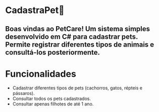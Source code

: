 # CadastraPet🐶

## Boas vindas ao PetCare! Um sistema simples desenvolvido em C# para cadastrar pets. Permite registrar diferentes tipos de animais e consultá-los posteriormente.

# Funcionalidades
- Cadastrar diferentes tipos de pets (cachorros, gatos, répteis e pássaros).
- Consultar todos os pets cadastrados.
- Consultar apenas filhotes de até 1 ano.
